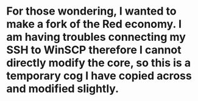 # For those wondering, I wanted to make a fork of the Red economy. I am having troubles connecting my SSH to WinSCP therefore I cannot directly modify the core, so this is a temporary cog I have copied across and modified slightly.
